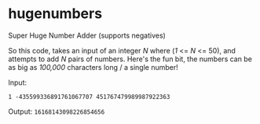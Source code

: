 # hugenumbers
Super Huge Number Adder (supports negatives)

So this code, takes an input of an integer *N* where (*1* <= *N* <= 50), and attempts to add *N* pairs of numbers. Here's the fun bit, the numbers can be as big as *100,000* characters long / a single number!

Input:

`
1
-435599336891761067707 451767479989987922363
`

Output:
`
16168143098226854656
`
